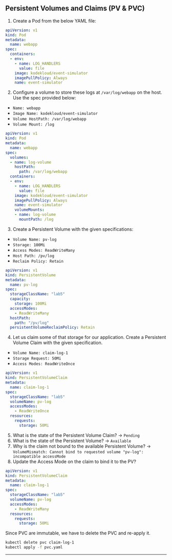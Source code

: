 ## Persistent Volumes and Claims (PV & PVC)
1. Create a Pod from the below YAML file:
```yaml
apiVersion: v1
kind: Pod
metadata:
  name: webapp
spec:
  containers:
  - env:
    - name: LOG_HANDLERS
      value: file
    image: kodekloud/event-simulator
    imagePullPolicy: Always
    name: event-simulator
```

2. Configure a volume to store these logs at `/var/log/webapp` on the host.
Use the spec provided below:
- `Name: webapp`
- `Image Name: kodekloud/event-simulator`
- `Volume HostPath: /var/log/webapp`
- `Volume Mount: /log`
```yaml
apiVersion: v1
kind: Pod
metadata:
  name: webapp
spec:
  volumes:
  - name: log-volume
    hostPath:
      path: /var/log/webapp
  containers:
  - env:
    - name: LOG_HANDLERS
      value: file
    image: kodekloud/event-simulator
    imagePullPolicy: Always
    name: event-simulator
    volumeMounts:
    - name: log-volume
      mountPath: /log
```
3. Create a Persistent Volume with the given specifications:
- `Volume Name: pv-log`
- `Storage: 100Mi`
- `Access Modes: ReadWriteMany`
- `Host Path: /pv/log`
- `Reclaim Policy: Retain`
```yaml
apiVersion: v1
kind: PersistentVolume
metadata:
  name: pv-log
spec:
  storageClassName: "lab5"
  capacity:
    storage: 100Mi
  accessModes:
    - ReadWriteMany
  hostPath:
    path: "/pv/log"
  persistentVolumeReclaimPolicy: Retain
```
4. Let us claim some of that storage for our application. Create a Persistent Volume Claim with the given specification.
- `Volume Name: claim-log-1`
- `Storage Request: 50Mi`
- `Access Modes: ReadWriteOnce`
```yaml
apiVersion: v1
kind: PersistentVolumeClaim
metadata:
  name: claim-log-1
spec:
  storageClassName: "lab5"
  volumeName: pv-log
  accessModes:
    - ReadWriteOnce
  resources:
    requests:
      storage: 50Mi
```
5. What is the state of the Persistent Volume Claim?
-> `Pending`
6. What is the state of the Persistent Volume?
-> `Available`
7. Why is the claim not bound to the available Persistent Volume?
-> `VolumeMismatch: Cannot bind to requested volume "pv-log": incompatible accessMode`
8. Update the Access Mode on the claim to bind it to the PV?
```yaml
apiVersion: v1
kind: PersistentVolumeClaim
metadata:
  name: claim-log-1
spec:
  storageClassName: "lab5"
  volumeName: pv-log
  accessModes:
    - ReadWriteMany
  resources:
    requests:
      storage: 50Mi
```
Since PVC are immutable, we have to delete the PVC and re-apply it.
```sh
kubectl delete pvc claim-log-1
kubectl apply -f pvc.yaml
```
---------
